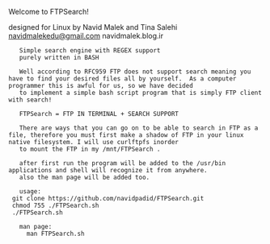 


Welcome to FTPSearch!

designed for Linux by Navid Malek and Tina Salehi
navidmalekedu@gmail.com
navidmalek.blog.ir


	
       Simple search engine with REGEX support
       purely written in BASH

       Well according to RFC959 FTP does not support search meaning you have to find your desired files all by yourself.  As a computer programmer this is awful for us, so we have decided
       to implement a simple bash script program that is simply FTP client with search!

       FTPSearch = FTP IN TERMINAL + SEARCH SUPPORT

       There are ways that you can go on to be able to search in FTP as a file, therefore you must first make a shadow of FTP in your linux native filesystem. I will use curlftpfs inorder
       to mount the FTP in my /mnt/FTPSearch .
	
       after first run the program will be added to the /usr/bin applications and shell will recognize it from anywhere.
       also the man page will be added too.

       usage:
	 git clone https://github.com/navidpadid/FTPSearch.git
	 chmod 755 ./FTPSearch.sh
	 ./FTPSearch.sh

       man page:
         man FTPSearch.sh
